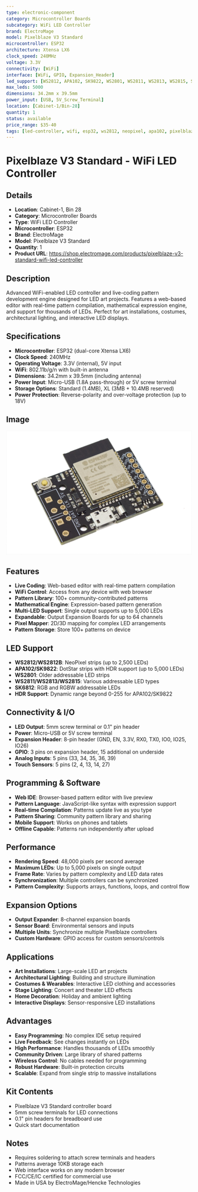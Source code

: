 ```yaml
---
type: electronic-component
category: Microcontroller Boards
subcategory: WiFi LED Controller
brand: ElectroMage
model: Pixelblaze V3 Standard
microcontroller: ESP32
architecture: Xtensa LX6
clock_speed: 240MHz
voltage: 3.3V
connectivity: [WiFi]
interface: [WiFi, GPIO, Expansion_Header]
led_support: [WS2812, APA102, SK9822, WS2801, WS2811, WS2813, WS2815, SK6812]
max_leds: 5000
dimensions: 34.2mm x 39.5mm
power_input: [USB, 5V_Screw_Terminal]
location: [Cabinet-1/Bin-28]
quantity: 1
status: available
price_range: $35-40
tags: [led-controller, wifi, esp32, ws2812, neopixel, apa102, pixelblaze, live-coding, art-installation]
---
```


# Pixelblaze V3 Standard - WiFi LED Controller

## Details

- **Location**: Cabinet-1, Bin 28
- **Category**: Microcontroller Boards
- **Type**: WiFi LED Controller
- **Microcontroller**: ESP32
- **Brand**: ElectroMage
- **Model**: Pixelblaze V3 Standard
- **Quantity**: 1
- **Product URL**: https://shop.electromage.com/products/pixelblaze-v3-standard-wifi-led-controller

## Description

Advanced WiFi-enabled LED controller and live-coding pattern development engine designed for LED art projects. Features a web-based editor with real-time pattern compilation, mathematical expression engine, and support for thousands of LEDs. Perfect for art installations, costumes, architectural lighting, and interactive LED displays.

## Specifications

- **Microcontroller**: ESP32 (dual-core Xtensa LX6)
- **Clock Speed**: 240MHz
- **Operating Voltage**: 3.3V (internal), 5V input
- **WiFi**: 802.11b/g/n with built-in antenna
- **Dimensions**: 34.2mm x 39.5mm (including antenna)
- **Power Input**: Micro-USB (1.8A pass-through) or 5V screw terminal
- **Storage Options**: Standard (1.4MB), XL (3MB + 10.4MB reserved)
- **Power Protection**: Reverse-polarity and over-voltage protection (up to 18V)

## Image

![Pixelblaze V3 Standard WiFi LED Controller](../attachments/pixelblaze-v3-standard.jpg)

## Features

- **Live Coding**: Web-based editor with real-time pattern compilation
- **WiFi Control**: Access from any device with web browser
- **Pattern Library**: 100+ community-contributed patterns
- **Mathematical Engine**: Expression-based pattern generation
- **Multi-LED Support**: Single output supports up to 5,000 LEDs
- **Expandable**: Output Expansion Boards for up to 64 channels
- **Pixel Mapper**: 2D/3D mapping for complex LED arrangements
- **Pattern Storage**: Store 100+ patterns on device

## LED Support

- **WS2812/WS2812B**: NeoPixel strips (up to 2,500 LEDs)
- **APA102/SK9822**: DotStar strips with HDR support (up to 5,000 LEDs)
- **WS2801**: Older addressable LED strips
- **WS2811/WS2813/WS2815**: Various addressable LED types
- **SK6812**: RGB and RGBW addressable LEDs
- **HDR Support**: Dynamic range beyond 0-255 for APA102/SK9822

## Connectivity & I/O

- **LED Output**: 5mm screw terminal or 0.1" pin header
- **Power**: Micro-USB or 5V screw terminal
- **Expansion Header**: 8-pin header (GND, EN, 3.3V, RX0, TX0, IO0, IO25, IO26)
- **GPIO**: 3 pins on expansion header, 15 additional on underside
- **Analog Inputs**: 5 pins (33, 34, 35, 36, 39)
- **Touch Sensors**: 5 pins (2, 4, 13, 14, 27)

## Programming & Software

- **Web IDE**: Browser-based pattern editor with live preview
- **Pattern Language**: JavaScript-like syntax with expression support
- **Real-time Compilation**: Patterns update live as you type
- **Pattern Sharing**: Community pattern library and sharing
- **Mobile Support**: Works on phones and tablets
- **Offline Capable**: Patterns run independently after upload

## Performance

- **Rendering Speed**: 48,000 pixels per second average
- **Maximum LEDs**: Up to 5,000 pixels on single output
- **Frame Rate**: Varies by pattern complexity and LED data rates
- **Synchronization**: Multiple controllers can be synchronized
- **Pattern Complexity**: Supports arrays, functions, loops, and control flow

## Expansion Options

- **Output Expander**: 8-channel expansion boards
- **Sensor Board**: Environmental sensors and inputs
- **Multiple Units**: Synchronize multiple Pixelblaze controllers
- **Custom Hardware**: GPIO access for custom sensors/controls

## Applications

- **Art Installations**: Large-scale LED art projects
- **Architectural Lighting**: Building and structure illumination
- **Costumes & Wearables**: Interactive LED clothing and accessories
- **Stage Lighting**: Concert and theater LED effects
- **Home Decoration**: Holiday and ambient lighting
- **Interactive Displays**: Sensor-responsive LED installations

## Advantages

- **Easy Programming**: No complex IDE setup required
- **Live Feedback**: See changes instantly on LEDs
- **High Performance**: Handles thousands of LEDs smoothly
- **Community Driven**: Large library of shared patterns
- **Wireless Control**: No cables needed for programming
- **Robust Hardware**: Built-in protection circuits
- **Scalable**: Expand from single strip to massive installations

## Kit Contents

- Pixelblaze V3 Standard controller board
- 5mm screw terminals for LED connections
- 0.1" pin headers for breadboard use
- Quick start documentation

## Notes

- Requires soldering to attach screw terminals and headers
- Patterns average 10KB storage each
- Web interface works on any modern browser
- FCC/CE/IC certified for commercial use
- Made in USA by ElectroMage/Hencke Technologies
